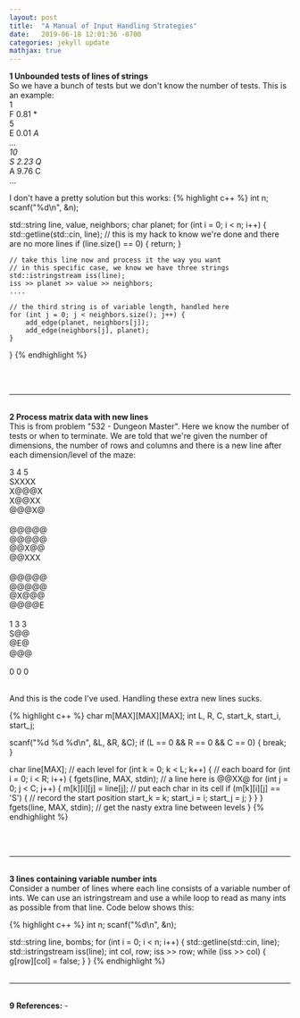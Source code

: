 ```yaml
---
layout: post
title:  "A Manual of Input Handling Strategies"
date:   2019-06-18 12:01:36 -0700
categories: jekyll update
mathjax: true
---
```

<b>1 Unbounded tests of lines of strings</b><br>
So we have a bunch of tests but we don't know the number of tests. This is an example:<br>
1 <br>
F 0.81 * <br>
5 <br>
E 0.01 *A <br>
... <br>
10 <br>
S 2.23 Q* <br>
A 9.76 C <br>
...

I don't have a pretty solution but this works:
{% highlight c++ %}
int n;
scanf("%d\n", &n);

std::string line, value, neighbors;
char planet;
for (int i = 0; i < n; i++) {
    std::getline(std::cin, line);
	// this is my hack to know we're done and there are no more lines
    if (line.size() == 0) { return; }
	
	// take this line now and process it the way you want
	// in this specific case, we know we have three strings
    std::istringstream iss(line);
    iss >> planet >> value >> neighbors;
    ....

	// the third string is of variable length, handled here
    for (int j = 0; j < neighbors.size(); j++) {
        add_edge(planet, neighbors[j]);
        add_edge(neighbors[j], planet);
    }
}
{% endhighlight %}

<br>
<br>
<!------------------------------------------------------------------------------------>
<hr>
<br>
<b>2 Process matrix data with new lines</b><br>
This is from problem "532 - Dungeon Master". Here we know the number of tests or when to terminate. We are told that we're given the number of dimensions, the number of rows and columns and there is a new line after each dimension/level of the maze:

3 4 5 <br>
SXXXX <br>
X@@@X <br>
X@@XX <br>
@@@X@<br>
<br>
@@@@@ <br>
@@@@@ <br>
@@X@@ <br>
@@XXX <br>
<br>
@@@@@ <br>
@@@@@<br>
@X@@@ <br>
@@@@E <br>
<br>
1 3 3 <br>
S@@<br>
@E@ <br>
@@@ <br>
<br>
0 0 0

<br>
And this is the code I've used. Handling these extra new lines sucks.

{% highlight c++ %}
char m[MAX][MAX][MAX];
int L, R, C, start_k, start_i, start_j;

scanf("%d %d %d\n", &L, &R, &C);
if (L == 0 && R == 0 && C == 0) { break; }

char line[MAX];
// each level
for (int k = 0; k < L; k++) {
    // each board
    for (int i = 0; i < R; i++) {
        fgets(line, MAX, stdin); // a line here is @@XX@
        for (int j = 0; j < C; j++) {
            m[k][i][j] = line[j]; // put each char in its cell
            if (m[k][i][j] == 'S') { // record the start position
                start_k = k;
                start_i = i;
                start_j = j;
            }
        }
    }
    fgets(line, MAX, stdin); // get the nasty extra line between levels
}
{% endhighlight %}

<br>
<br>
<!------------------------------------------------------------------------------------>
<hr>
<br>
<b>3 lines containing variable number ints</b><br>
Consider a number of lines where each line consists of a variable number of ints. We can use an istringstream and use a while loop to read as many ints as possible from that line. Code below shows this:

{% highlight c++ %}
int n;
scanf("%d\n", &n);

std::string line, bombs;
for (int i = 0; i < n; i++) {
    std::getline(std::cin, line);
    std::istringstream iss(line);
    int col, row;
    iss >> row;
    while (iss >> col) {
        g[row][col] = false;
    }
}
{% endhighlight %}
<br>
<br>

<!------------------------------------------------------------------------------------>
<hr>
<br>
<b>9 References:</b> 
-
